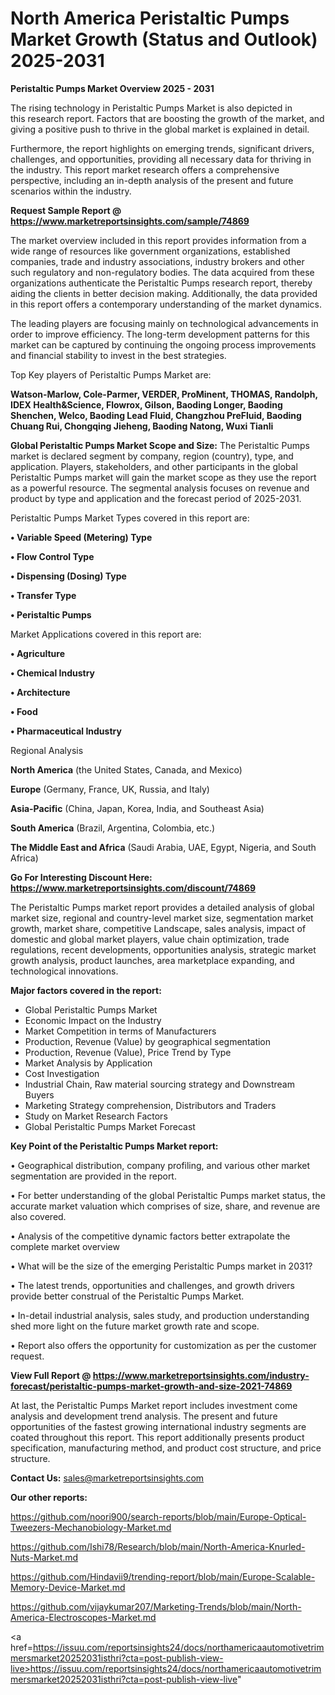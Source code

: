 # North America Peristaltic Pumps Market Growth (Status and Outlook) 2025-2031

<Strong> Peristaltic Pumps Market Overview 2025 - 2031</strong>

The rising technology in Peristaltic Pumps Market is also depicted in this research report. Factors that are boosting the growth of the market, and giving a positive push to thrive in the global market is explained in detail.

Furthermore, the report highlights on emerging trends, significant drivers, challenges, and opportunities, providing all necessary data for thriving in the industry. This report market research offers a comprehensive perspective, including an in-depth analysis of the present and future scenarios within the industry.

<strong>Request Sample Report @ <a href=https://www.marketreportsinsights.com/sample/74869>https://www.marketreportsinsights.com/sample/74869</a></strong>

The market overview included in this report provides information from a wide range of resources like government organizations, established companies, trade and industry associations, industry brokers and other such regulatory and non-regulatory bodies. The data acquired from these organizations authenticate the Peristaltic Pumps research report, thereby aiding the clients in better decision making. Additionally, the data provided in this report offers a contemporary understanding of the market dynamics.

The leading players are focusing mainly on technological advancements in order to improve efficiency. The long-term development patterns for this market can be captured by continuing the ongoing process improvements and financial stability to invest in the best strategies.

Top Key players of Peristaltic Pumps Market are:

<strong>Watson-Marlow, Cole-Parmer, VERDER, ProMinent, THOMAS, Randolph, IDEX Health&Science, Flowrox, Gilson, Baoding Longer, Baoding Shenchen, Welco, Baoding Lead Fluid, Changzhou PreFluid, Baoding Chuang Rui, Chongqing Jieheng, Baoding Natong, Wuxi Tianli</strong>

<strong><b>Global Peristaltic Pumps Market Scope and Size:</b></strong>
The Peristaltic Pumps market is declared segment by company, region (country), type, and application. Players, stakeholders, and other participants in the global Peristaltic Pumps market will gain the market scope as they use the report as a powerful resource. The segmental analysis focuses on revenue and product by type and application and the forecast period of 2025-2031.

Peristaltic Pumps Market Types covered in this report are:

<strong>• Variable Speed (Metering) Type

• Flow Control Type

• Dispensing (Dosing) Type

• Transfer Type

• Peristaltic Pumps</strong>

Market Applications covered in this report are:

<strong>• Agriculture

• Chemical Industry

• Architecture

• Food

• Pharmaceutical Industry</strong> 

Regional Analysis

<strong>North America</strong> (the United States, Canada, and Mexico)

<strong>Europe</strong> (Germany, France, UK, Russia, and Italy)

<strong>Asia-Pacific</strong> (China, Japan, Korea, India, and Southeast Asia)

<strong>South America</strong> (Brazil, Argentina, Colombia, etc.)

<strong>The Middle East and Africa</strong> (Saudi Arabia, UAE, Egypt, Nigeria, and South Africa)

<strong>Go For Interesting Discount Here: <a href=https://www.marketreportsinsights.com/discount/74869>https://www.marketreportsinsights.com/discount/74869</a></strong>

The Peristaltic Pumps market report provides a detailed analysis of global market size, regional and country-level market size, segmentation market growth, market share, competitive Landscape, sales analysis, impact of domestic and global market players, value chain optimization, trade regulations, recent developments, opportunities analysis, strategic market growth analysis, product launches, area marketplace expanding, and technological innovations.

<strong><b>Major factors covered in the report:</b></strong>
<ul>
  <li>Global Peristaltic Pumps Market </li>
  <li>Economic Impact on the Industry</li>
  <li>Market Competition in terms of Manufacturers</li>
  <li>Production, Revenue (Value) by geographical segmentation</li>
  <li>Production, Revenue (Value), Price Trend by Type</li>
  <li>Market Analysis by Application</li>
  <li>Cost Investigation</li>
  <li>Industrial Chain, Raw material sourcing strategy and Downstream Buyers</li>
  <li>Marketing Strategy comprehension, Distributors and Traders</li>
  <li>Study on Market Research Factors</li>
  <li>Global Peristaltic Pumps Market Forecast</li>
</ul>

<strong><b>Key Point of the Peristaltic Pumps Market report:</b></strong>

• Geographical distribution, company profiling, and various other market segmentation are provided in the report.

• For better understanding of the global Peristaltic Pumps market status, the accurate market valuation which comprises of size, share, and revenue are also covered.

• Analysis of the competitive dynamic factors better extrapolate the complete market overview

• What will be the size of the emerging Peristaltic Pumps market in 2031?

• The latest trends, opportunities and challenges, and growth drivers provide better construal of the Peristaltic Pumps Market.

• In-detail industrial analysis, sales study, and production understanding shed more light on the future market growth rate and scope.

• Report also offers the opportunity for customization as per the customer request.

<strong><b>View Full Report @ <a href=https://www.marketreportsinsights.com/industry-forecast/peristaltic-pumps-market-growth-and-size-2021-74869>https://www.marketreportsinsights.com/industry-forecast/peristaltic-pumps-market-growth-and-size-2021-74869</a></b></strong>


At last, the Peristaltic Pumps Market report includes investment come analysis and development trend analysis. The present and future opportunities of the fastest growing international industry segments are coated throughout this report. This report additionally presents product specification, manufacturing method, and product cost structure, and price structure.

<strong>Contact Us:</strong>
sales@marketreportsinsights.com

<strong>Our other reports:</strong>

<a href=https://github.com/noori900/search-reports/blob/main/Europe-Optical-Tweezers-Mechanobiology-Market.md>https://github.com/noori900/search-reports/blob/main/Europe-Optical-Tweezers-Mechanobiology-Market.md</a>

<a href=https://github.com/Ishi78/Research/blob/main/North-America-Knurled-Nuts-Market.md>https://github.com/Ishi78/Research/blob/main/North-America-Knurled-Nuts-Market.md</a>

<a href=https://github.com/Hindavii9/trending-report/blob/main/Europe-Scalable-Memory-Device-Market.md>https://github.com/Hindavii9/trending-report/blob/main/Europe-Scalable-Memory-Device-Market.md</a>

<a href=https://github.com/vijaykumar207/Marketing-Trends/blob/main/North-America-Electroscopes-Market.md>https://github.com/vijaykumar207/Marketing-Trends/blob/main/North-America-Electroscopes-Market.md</a>

<a href=https://issuu.com/reportsinsights24/docs/northamericaautomotivetrimmersmarket20252031isthri?cta=post-publish-view-live>https://issuu.com/reportsinsights24/docs/northamericaautomotivetrimmersmarket20252031isthri?cta=post-publish-view-live</a>"
